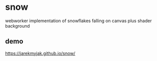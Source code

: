 # snow
webworker implementation of snowflakes falling on canvas plus shader background

## demo
https://jarekmyjak.github.io/snow/
